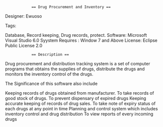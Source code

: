                 == Drug Procurement and Inventory ==
Designer: Ewuoso

Tags:

Database, Record keeping, Drug records, protect. 
Software: Microsoft Visual Studio 6.0 Syystem Requires : 
Window 7 and Above License: Eclipse Public License 2.0

                == Description ==
Drug procurement and distribution tracking system is a set of computer programs that obtains the supplies of drugs, distribute the drugs and monitors the inventory control of the drugs.

The Significance of this software also include

Keeping records of drugs obtained from manufacturer.
To take records of good stock of drugs.
To prevent dispensary of expired drugs
Keeping accurate keeping of records of drug sales.
To take note of expiry status of each drugs at any point in time
Planning and control system which includes inventory control and drug distribution
To view reports of every incoming drugs
